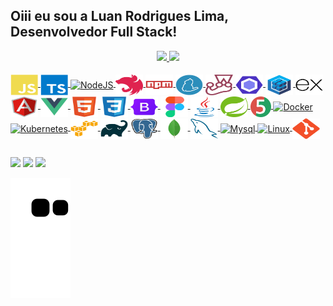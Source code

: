 ## Oiii eu sou a Luan Rodrigues Lima, Desenvolvedor Full Stack!
<div align="center" sle="margin-top: 2px"y
 >
  <a href="https://github.com/LuanRLima">
  <img height="180em" src="https://github-readme-stats.vercel.app/api?username=LuanRLima&show_icons=true&theme=dracula&include_all_commits=true&count_private=true"/>
  <img height="180em" src="https://github-readme-stats.vercel.app/api/top-langs/?username=LuanRLima&layout=compact&langs_count=7&theme=dracula"/>
</div>
<div style="display: inline_block"><br>
  <img align="center" style="margin-top: 2px"    alt="Luan-JS" height="33" width="44" src="https://raw.githubusercontent.com/devicons/devicon/master/icons/javascript/javascript-plain.svg">
  <img align="center" style="margin-top: 2px"    alt="Luan-TS" height="33" width="44" src="https://raw.githubusercontent.com/devicons/devicon/master/icons/typescript/typescript-plain.svg">
  <img align="center" style="margin-top: 2px"    alt="NodeJS" height="33" width="44" src="https://cdn.jsdelivr.net/gh/devicons/devicon/icons/nodejs/nodejs-original.svg">
  <img align="center" style="margin-top: 2px"    alt="NestJS" height="33" width="44" src="https://github.com/devicons/devicon/blob/master/icons/nestjs/nestjs-plain.svg">
  <img align="center" style="margin-top: 2px"    alt="Npm" height="33" width="44" src="https://github.com/devicons/devicon/blob/master/icons/npm/npm-original-wordmark.svg">
  <img align="center" style="margin-top: 2px"    alt="Yarn" height="33" width="44" src="https://github.com/devicons/devicon/blob/master/icons/yarn/yarn-original.svg">
  <img align="center" style="margin-top: 2px"    alt="Jest" height="33" width="44" src="https://github.com/devicons/devicon/blob/master/icons/jest/jest-plain.svg">
  <img align="center" style="margin-top: 2px"    alt="Eslint" height="33" width="44" src="https://github.com/devicons/devicon/blob/master/icons/eslint/eslint-original.svg">
  <img align="center" style="margin-top: 2px"    alt="Sequelize" height="33" width="44" src="https://github.com/devicons/devicon/blob/master/icons/sequelize/sequelize-original.svg">
  <img align="center" style="margin-top: 2px"    alt="Express" height="33" width="44" src="https://github.com/devicons/devicon/blob/master/icons/express/express-original.svg" >
  <img align="center" style="margin-top: 2px"    alt="Angular" height="33" width="44" src="https://github.com/devicons/devicon/blob/master/icons/angularjs/angularjs-original.svg">
  <img align="center" style="margin-top: 2px"    alt="Vue" height="33" width="44" src="https://github.com/devicons/devicon/blob/master/icons/vuejs/vuejs-original.svg">
  <img align="center" style="margin-top: 2px"    alt="HTML" height="33" width="44" src="https://raw.githubusercontent.com/devicons/devicon/master/icons/html5/html5-original.svg">
  <img align="center" style="margin-top: 2px"    alt="CSS" height="33" width="44" src="https://raw.githubusercontent.com/devicons/devicon/master/icons/css3/css3-original.svg">
  <img align="center" style="margin-top: 2px"    alt="Bootstrap" height="33" width="44" src="https://github.com/devicons/devicon/blob/master/icons/bootstrap/bootstrap-original.svg">
  <img align="center" style="margin-top: 2px"    alt="Luan-Figma" height="33" width="44" src="https://github.com/devicons/devicon/blob/master/icons/figma/figma-original.svg">
  <img align="center" style="margin-top: 2px"    alt="Java" height="33" width="44" src="https://github.com/devicons/devicon/blob/master/icons/java/java-original.svg">
  <img align="center" style="margin-top: 2px"    alt="Spring" height="33" width="44" src="https://github.com/devicons/devicon/blob/master/icons/spring/spring-original.svg">
 <img align="center" style="margin-top: 2px"    alt="Junit" height="33" width="33" src="https://github.com/LuanRLima/Back-End-Projeto-Ionic/blob/master/pngwing.com%20(1).png">
  <img align="center" style="margin-top: 2px"    alt="Docker" height="33" width="44" src="https://cdn.jsdelivr.net/gh/devicons/devicon/icons/docker/docker-original-wordmark.svg">            
  <img align="center" style="margin-top: 2px"    alt="Kubernetes" height="33" width="44" src="https://cdn.jsdelivr.net/gh/devicons/devicon/icons/kubernetes/kubernetes-plain-wordmark.svg">
  <img align="center" style="margin-top: 2px"    alt="Luan-.Net" height="33" width="44" src="https://github.com/devicons/devicon/blob/master/icons/amazonwebservices/amazonwebservices-original.svg">
  <img align="center" style="margin-top: 2px"    alt="AWS" height="33" width="44" src= "https://github.com/devicons/devicon/blob/master/icons/gradle/gradle-plain.svg">  
  <img align="center" style="margin-top: 2px"    alt="Postgresql" height="33" width="44" src="https://github.com/devicons/devicon/blob/master/icons/postgresql/postgresql-original.svg">
  <img align="center" style="margin-top: 2px"    alt="Mongodb" height="33" width="44" src="https://github.com/devicons/devicon/blob/master/icons/mongodb/mongodb-original.svg">
  <img align="center" style="margin-top: 2px"    alt="Mysql" height="33" width="44" src="https://github.com/devicons/devicon/blob/master/icons/mysql/mysql-original.svg">
 <img align="center" style="margin-top: 2px"    alt="Mysql" height="33" width="44" src="https://icongr.am/devicon/redis-original-wordmark.svg?size=128&color=currentColor">
 <img align="center" style="margin-top: 2px"    alt="Linux" height="33" width="44" src="https://cdn.jsdelivr.net/gh/devicons/devicon/icons/linux/linux-original.svg">
  <img align="center" style="margin-top: 2px"    alt="Git" height="33" width="44" src="https://github.com/devicons/devicon/blob/master/icons/git/git-original.svg">
  </div>
  
  ##
 
<div> 
  <a href = "mailto:luanrlima9@gmail.com"><img src="https://img.shields.io/badge/-Gmail-%23333?style=for-the-badge&logo=gmail&logoColor=white" target="_blank"></a>
  <a href="https://www.linkedin.com/in/luan-rodrigues-lima/" target="_blank"><img src="https://img.shields.io/badge/-LinkedIn-%230077B5?style=for-the-badge&logo=linkedin&logoColor=white" target="_blank"></a> 
  <a href="https://instagram.com/luanrodrigues1990" target="_blank"><img src="https://img.shields.io/badge/-Instagram-%23E4405F?style=for-the-badge&logo=instagram&logoColor=white" target="_blank"></a>
 
  ![Snake animation](https://github.com/rafaballerini/rafaballerini/blob/output/github-contribution-grid-snake.svg)
 
</div>

